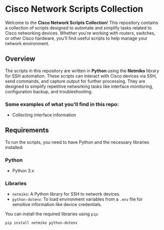 # Cisco Network Scripts Collection

Welcome to the **Cisco Network Scripts Collection**! This repository contains a collection of scripts designed to automate and simplify tasks related to Cisco networking devices. Whether you're working with routers, switches, or other Cisco hardware, you'll find useful scripts to help manage your network environment.

## Overview

The scripts in this repository are written in **Python** using the **Netmiko** library for SSH automation. These scripts can interact with Cisco devices via SSH, send commands, and capture output for further processing. They are designed to simplify repetitive networking tasks like interface monitoring, configuration backup, and troubleshooting.

### Some examples of what you'll find in this repo:
- Collecting interface information 


## Requirements

To run the scripts, you need to have Python and the necessary libraries installed:

### Python
- Python 3.x

### Libraries
- `netmiko`: A Python library for SSH to network devices.
- `python-dotenv`: To load environment variables from a `.env` file for sensitive information like device credentials.

You can install the required libraries using `pip`:

```bash
pip install netmiko python-dotenv
